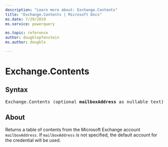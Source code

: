 ```yaml
---
description: "Learn more about: Exchange.Contents"
title: "Exchange.Contents | Microsoft Docs"
ms.date: 7/29/2019
ms.service: powerquery

ms.topic: reference
author: dougklopfenstein
ms.author: dougklo

---
```

# Exchange.Contents

## Syntax

<pre>
Exchange.Contents (optional <b>mailboxAddress</b> as nullable text) as table  
</pre>
  
## About  
Returns a table of contents from the Microsoft Exchange account `mailboxAddress`. If `mailboxAddress` is not specified, the default account for the credential will be used.
  
